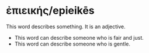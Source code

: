 # ἐπιεικής/epieikēs
This word describes something. It is an adjective.

* This word can describe someone who is fair and just.
* This word can describe someone who is gentle.
